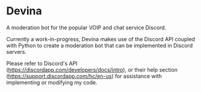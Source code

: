 # Devina
A moderation bot for the popular VOIP and chat service Discord.

Currently a work-in-progress, Devina makes use of the Discord API coupled with Python to create a moderation bot that can be implemented in Discord servers.

Please refer to Discord's API (https://discordapp.com/developers/docs/intro), or their help section (https://support.discordapp.com/hc/en-us) for assistance with implementing or modifying my code.
